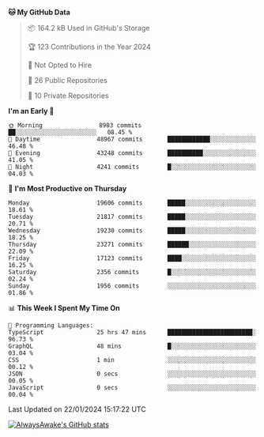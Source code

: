 <!--START_SECTION:waka-->
**🐱 My GitHub Data** 

> 📦 164.2 kB Used in GitHub's Storage 
 > 
> 🏆 123 Contributions in the Year 2024
 > 
> 🚫 Not Opted to Hire
 > 
> 📜 26 Public Repositories 
 > 
> 🔑 10 Private Repositories 
 > 
**I'm an Early 🐤** 

```text
🌞 Morning                8903 commits        ██░░░░░░░░░░░░░░░░░░░░░░░   08.45 % 
🌆 Daytime                48967 commits       ████████████░░░░░░░░░░░░░   46.48 % 
🌃 Evening                43248 commits       ██████████░░░░░░░░░░░░░░░   41.05 % 
🌙 Night                  4241 commits        █░░░░░░░░░░░░░░░░░░░░░░░░   04.03 % 
```
📅 **I'm Most Productive on Thursday** 

```text
Monday                   19606 commits       █████░░░░░░░░░░░░░░░░░░░░   18.61 % 
Tuesday                  21817 commits       █████░░░░░░░░░░░░░░░░░░░░   20.71 % 
Wednesday                19230 commits       █████░░░░░░░░░░░░░░░░░░░░   18.25 % 
Thursday                 23271 commits       ██████░░░░░░░░░░░░░░░░░░░   22.09 % 
Friday                   17123 commits       ████░░░░░░░░░░░░░░░░░░░░░   16.25 % 
Saturday                 2356 commits        █░░░░░░░░░░░░░░░░░░░░░░░░   02.24 % 
Sunday                   1956 commits        ░░░░░░░░░░░░░░░░░░░░░░░░░   01.86 % 
```


📊 **This Week I Spent My Time On** 

```text
💬 Programming Languages: 
TypeScript               25 hrs 47 mins      ████████████████████████░   96.73 % 
GraphQL                  48 mins             █░░░░░░░░░░░░░░░░░░░░░░░░   03.04 % 
CSS                      1 min               ░░░░░░░░░░░░░░░░░░░░░░░░░   00.12 % 
JSON                     0 secs              ░░░░░░░░░░░░░░░░░░░░░░░░░   00.05 % 
JavaScript               0 secs              ░░░░░░░░░░░░░░░░░░░░░░░░░   00.04 % 
```


 Last Updated on 22/01/2024 15:17:22 UTC
<!--END_SECTION:waka-->

[![AlwaysAwake's GitHub stats](https://github-readme-stats.vercel.app/api?username=AlwaysAwake&show_icons=true&theme=github_dark&count_private=true)](https://github.com/AlwaysAwake/AlwaysAwake)
